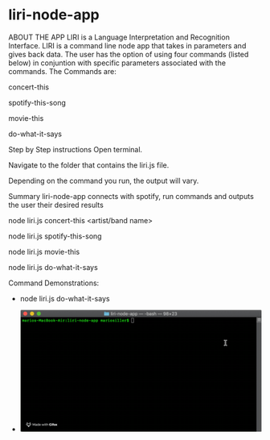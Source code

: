 # liri-node-app

ABOUT THE APP
LIRI is a Language Interpretation and Recognition Interface. LIRI is a command line node app that takes in parameters and gives back data. The user has the option of using four commands (listed below) in conjuntion with specific parameters associated with the commands. The Commands are:

concert-this

spotify-this-song

movie-this

do-what-it-says

Step by Step instructions
Open terminal.

Navigate to the folder that contains the liri.js file.

Depending on the command you run, the output will vary.

Summary
liri-node-app connects with spotify, run commands and outputs the user their desired results

node liri.js concert-this <artist/band name>

node liri.js spotify-this-song

node liri.js movie-this

node liri.js do-what-it-says


Command Demonstrations:

- node liri.js do-what-it-says

* ![!](https://github.com/msiller93/liri-node-app/blob/master/node-gifs/do-what-it-says.gif)


